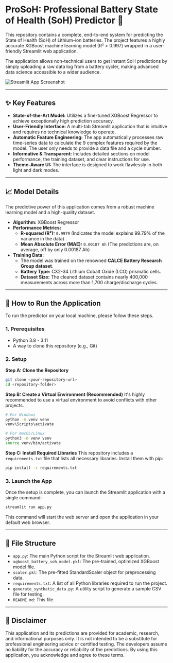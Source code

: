 # ProSoH: Professional Battery State of Health (SoH) Predictor 🔋

This repository contains a complete, end-to-end system for predicting the State of Health (SoH) of Lithium-ion batteries. The project features a highly accurate XGBoost machine learning model (R² > 0.997) wrapped in a user-friendly Streamlit web application.

The application allows non-technical users to get instant SoH predictions by simply uploading a raw data log from a battery cycler, making advanced data science accessible to a wider audience.

![Streamlit App Screenshot](https_placeholder.png) 


---

## ✨ Key Features

- **State-of-the-Art Model:** Utilizes a fine-tuned XGBoost Regressor to achieve exceptionally high prediction accuracy.
- **User-Friendly Interface:** A multi-tab Streamlit application that is intuitive and requires no technical knowledge to operate.
- **Automatic Feature Engineering:** The app automatically processes raw time-series data to calculate the 9 complex features required by the model. The user only needs to provide a data file and a cycle number.
- **Informative & Transparent:** Includes detailed sections on model performance, the training dataset, and clear instructions for use.
- **Theme-Aware UI:** The interface is designed to work flawlessly in both light and dark modes.

---

## 📈 Model Details

The predictive power of this application comes from a robust machine learning model and a high-quality dataset.

- **Algorithm:** XGBoost Regressor
- **Performance Metrics:**
  - **R-squared (R²):** `0.9979` (Indicates the model explains 99.79% of the variance in the data)
  - **Mean Absolute Error (MAE):** `0.00187 Ah` (The predictions are, on average, off by only 0.00187 Ah)
- **Training Data:**
  - The model was trained on the renowned **CALCE Battery Research Group dataset**.
  - **Battery Type:** CX2-34 Lithium Cobalt Oxide (LCO) prismatic cells.
  - **Dataset Size:** The cleaned dataset contains nearly 400,000 measurements across more than 1,700 charge/discharge cycles.

---

## 🚀 How to Run the Application

To run the predictor on your local machine, please follow these steps.

### 1. Prerequisites

- Python 3.8 - 3.11
- A way to clone this repository (e.g., Git)

### 2. Setup

**Step A: Clone the Repository**
```bash
git clone <your-repository-url>
cd <repository-folder>
```

**Step B: Create a Virtual Environment (Recommended)**
It's highly recommended to use a virtual environment to avoid conflicts with other projects.
```bash
# For Windows
python -m venv venv
venv\Scripts\activate

# For macOS/Linux
python3 -m venv venv
source venv/bin/activate
```

**Step C: Install Required Libraries**
This repository includes a `requirements.txt` file that lists all necessary libraries. Install them with pip:
```bash
pip install -r requirements.txt
```

### 3. Launch the App

Once the setup is complete, you can launch the Streamlit application with a single command:
```bash
streamlit run app.py
```
This command will start the web server and open the application in your default web browser.

---

## 📁 File Structure

- `app.py`: The main Python script for the Streamlit web application.
- `xgboost_battery_soh_model.pkl`: The pre-trained, optimized XGBoost model file.
- `scaler.pkl`: The pre-fitted StandardScaler object for preprocessing data.
- `requirements.txt`: A list of all Python libraries required to run the project.
- `generate_synthetic_data.py`: A utility script to generate a sample CSV file for testing.
- `README.md`: This file.

---

## 📜 Disclaimer

This application and its predictions are provided for academic, research, and informational purposes only. It is not intended to be a substitute for professional engineering advice or certified testing. The developers assume no liability for the accuracy or reliability of the predictions. By using this application, you acknowledge and agree to these terms.
